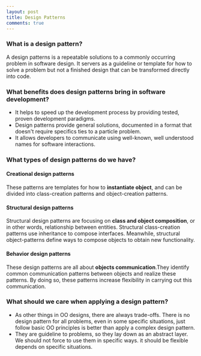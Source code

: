 ```yaml
---
layout: post
title: Design Patterns
comments: true
---
```


### What is a design pattern?

A design patterns is a repeatable solutions to a commonly occurring problem in software design.
It servers as a guideline or template for how to solve a problem but not a finished design
that can be transformed directly into code.

### What benefits does design patterns bring in software development?

* It helps to speed up the development process by providing tested, proven development paradigms.
* Design patterns provide general solutions, documented in a format that doesn't require specifics ties to
a particle problem.
* It allows developers to communicate using well-known, well understood names for software interactions.

### What types of design patterns do we have?

#### Creational design patterns
These patterns are templates for how to **instantiate object**, and can be divided into class-creation patterns and object-creation patterns.  
#### Structural design patterns
Structural design patterns are focusing on **class and object composition**, or in other words, relationship between entities. Structural class-creation patterns use inheritance
to compose interfaces. Meanwhile, structural object-patterns define ways to compose objects to obtain new functionality.  
#### Behavior design patterns
These design patterns are all about **objects communication**.They identify common communication patterns between objects and realize these patterns.
By doing so, these patterns increase flexibility in carrying out this communication.  


### What should we care when applying a design pattern?

* As other things in OO designs, there are always trade-offs. There is no design pattern for all problems,
even in some specific situations, just follow basic OO principles is better than apply a complex design pattern.  
* They are guideline to problems, so they lay down as an abstract layer. We should not force to use them in specific ways.
it should be flexible depends on specific situations.
